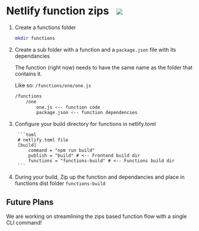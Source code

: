 # Netlify function zips&nbsp;&nbsp;&nbsp;<a href="https://app.netlify.com/start/deploy?repository=https://github.com/DavidWells/function-zips"><img src="https://www.netlify.com/img/deploy/button.svg"></a>

1. Create a functions folder

	```bash
	mkdir functions
	```

2. Create a sub folder with a function and a `package.json` file with its dependancies

	The function (right now) needs to have the same name as the folder that contains it.

	Like so: `/functions/one/one.js`

	```bash
	/functions
		/one
			one.js <-- function code
			package.json <-- function dependencies
	```

3. Configure your build directory for functions in netlify.toml

		```toml
		# netlify.toml file
		[build]
			command = "npm run build"
			publish = "build" # <-- Frontend build dir
			functions = "functions-build" # <-- Functions build dir
		```

4. During your build, Zip up the function and dependancies and place in functions dist folder `functions-build`


## Future Plans

We are working on streamlining the zips based function flow with a single CLI command!
